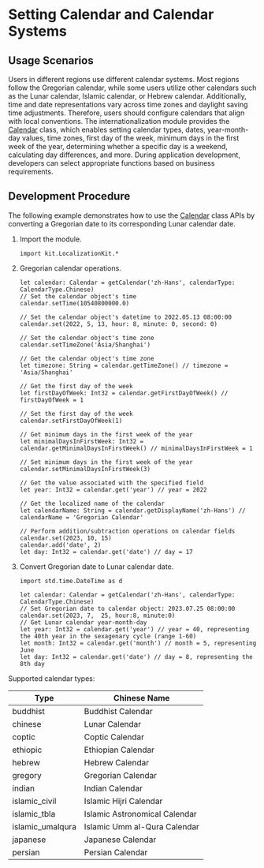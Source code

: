 # Setting Calendar and Calendar Systems

## Usage Scenarios

Users in different regions use different calendar systems. Most regions follow the Gregorian calendar, while some users utilize other calendars such as the Lunar calendar, Islamic calendar, or Hebrew calendar. Additionally, time and date representations vary across time zones and daylight saving time adjustments. Therefore, users should configure calendars that align with local conventions. The internationalization module provides the [Calendar](../../../API_Reference/source_en/apis/LocalizationKit/cj-apis-i18n.md#class-calendar) class, which enables setting calendar types, dates, year-month-day values, time zones, first day of the week, minimum days in the first week of the year, determining whether a specific day is a weekend, calculating day differences, and more. During application development, developers can select appropriate functions based on business requirements.

## Development Procedure

The following example demonstrates how to use the [Calendar](../../../API_Reference/source_en/apis/LocalizationKit/cj-apis-i18n.md#class-calendar) class APIs by converting a Gregorian date to its corresponding Lunar calendar date.

1. Import the module.

    <!-- compile -->

    ```cangjie
    import kit.LocalizationKit.*
    ```

2. Gregorian calendar operations.

    <!-- compile -->

    ```cangjie
    let calendar: Calendar = getCalendar('zh-Hans', calendarType:  CalendarType.Chinese)
    // Set the calendar object's time
    calendar.setTime(10540800000.0)

    // Set the calendar object's datetime to 2022.05.13 08:00:00
    calendar.set(2022, 5, 13, hour: 8, minute: 0, second: 0)

    // Set the calendar object's time zone
    calendar.setTimeZone('Asia/Shanghai')

    // Get the calendar object's time zone
    let timezone: String = calendar.getTimeZone() // timezone = 'Asia/Shanghai'

    // Get the first day of the week
    let firstDayOfWeek: Int32 = calendar.getFirstDayOfWeek() // firstDayOfWeek = 1

    // Set the first day of the week
    calendar.setFirstDayOfWeek(1)

    // Get minimum days in the first week of the year
    let minimalDaysInFirstWeek: Int32 = calendar.getMinimalDaysInFirstWeek() // minimalDaysInFirstWeek = 1

    // Set minimum days in the first week of the year
    calendar.setMinimalDaysInFirstWeek(3)

    // Get the value associated with the specified field
    let year: Int32 = calendar.get('year') // year = 2022

    // Get the localized name of the calendar
    let calendarName: String = calendar.getDisplayName('zh-Hans') // calendarName = 'Gregorian Calendar'

    // Perform addition/subtraction operations on calendar fields
    calendar.set(2023, 10, 15)
    calendar.add('date', 2)
    let day: Int32 = calendar.get('date') // day = 17
   ```

3. Convert Gregorian date to Lunar calendar date.

   <!-- compile -->

    ```cangjie
    import std.time.DateTime as d

    let calendar: Calendar = getCalendar('zh-Hans', calendarType: CalendarType.Chinese)
    // Set Gregorian date to calendar object: 2023.07.25 08:00:00
    calendar.set(2023, 7,  25, hour:8, minute:0)
    // Get Lunar calendar year-month-day
    let year: Int32 = calendar.get('year') // year = 40, representing the 40th year in the sexagenary cycle (range 1-60)
    let month: Int32 = calendar.get('month') // month = 5, representing June
    let day: Int32 = calendar.get('date') // day = 8, representing the 8th day
    ```

Supported calendar types:

| Type | Chinese Name |
| -------- | -------- |
| buddhist | Buddhist Calendar |
| chinese | Lunar Calendar |
| coptic | Coptic Calendar |
| ethiopic | Ethiopian Calendar |
| hebrew | Hebrew Calendar |
| gregory | Gregorian Calendar |
| indian | Indian Calendar |
| islamic_civil | Islamic Hijri Calendar |
| islamic_tbla | Islamic Astronomical Calendar |
| islamic_umalqura | Islamic Umm al-Qura Calendar |
| japanese | Japanese Calendar |
| persian | Persian Calendar |